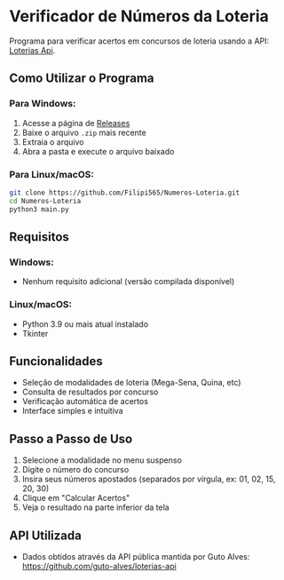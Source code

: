 # Verificador de Números da Loteria

Programa para verificar acertos em concursos de loteria usando a API: [Loterias Api](https://github.com/guto-alves/loterias-api).

## Como Utilizar o Programa

### Para Windows:
1. Acesse a página de [Releases](https://github.com/Filipi565/Numeros-Loteria/releases)
2. Baixe o arquivo `.zip` mais recente
3. Extraia o arquivo
4. Abra a pasta e execute o arquivo baixado

### Para Linux/macOS:
```bash
git clone https://github.com/Filipi565/Numeros-Loteria.git
cd Numeros-Loteria
python3 main.py
```

## Requisitos

### Windows:

* Nenhum requisito adicional (versão compilada disponível)

### Linux/macOS:
* Python 3.9 ou mais atual instalado
* Tkinter

## Funcionalidades

* Seleção de modalidades de loteria (Mega-Sena, Quina, etc)
* Consulta de resultados por concurso
* Verificação automática de acertos
* Interface simples e intuitiva

## Passo a Passo de Uso
1. Selecione a modalidade no menu suspenso
2. Digite o número do concurso
3. Insira seus números apostados (separados por vírgula, ex: 01, 02, 15, 20, 30)
4. Clique em "Calcular Acertos"
5. Veja o resultado na parte inferior da tela

## API Utilizada
* Dados obtidos através da API pública mantida por Guto Alves:
https://github.com/guto-alves/loterias-api